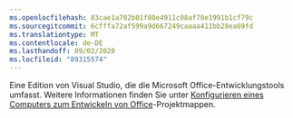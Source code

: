 ```yaml
---
ms.openlocfilehash: 83cae1a702b01f80e4911c08af70e1991b1cf79c
ms.sourcegitcommit: 6cfffa72af599a9d667249caaaa411bb28ea69fd
ms.translationtype: MT
ms.contentlocale: de-DE
ms.lasthandoff: 09/02/2020
ms.locfileid: "89315574"
---
```

  Eine Edition von Visual Studio, die die Microsoft Office-Entwicklungstools umfasst. Weitere Informationen finden Sie unter [Konfigurieren eines Computers zum Entwickeln von Office](../../vsto/configuring-a-computer-to-develop-office-solutions.md)-Projektmappen.
